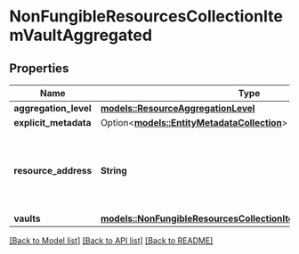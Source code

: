 # NonFungibleResourcesCollectionItemVaultAggregated

## Properties

Name | Type | Description | Notes
------------ | ------------- | ------------- | -------------
**aggregation_level** | [**models::ResourceAggregationLevel**](ResourceAggregationLevel.md) |  | 
**explicit_metadata** | Option<[**models::EntityMetadataCollection**](EntityMetadataCollection.md)> |  | [optional]
**resource_address** | **String** | Bech32m-encoded human readable version of the address. | 
**vaults** | [**models::NonFungibleResourcesCollectionItemVaultAggregatedVault**](NonFungibleResourcesCollectionItemVaultAggregatedVault.md) |  | 

[[Back to Model list]](../README.md#documentation-for-models) [[Back to API list]](../README.md#documentation-for-api-endpoints) [[Back to README]](../README.md)


